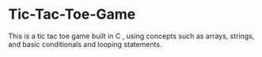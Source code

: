 # Tic-Tac-Toe-Game

This is a tic tac toe game built in C , using concepts such as arrays, strings, and basic conditionals and looping statements.
